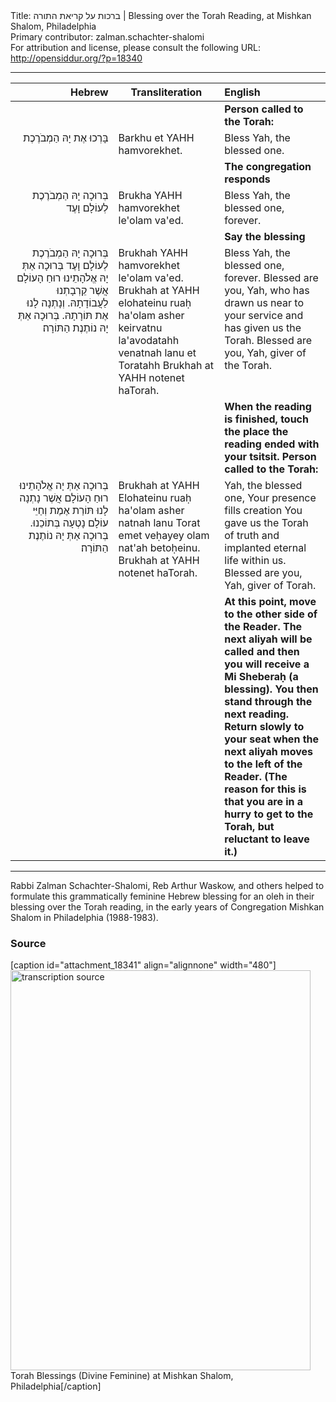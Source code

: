 <html>
<head></head>
<body>
Title: ברכות על קריאת התורה | Blessing over the Torah Reading, at Mishkan Shalom, Philadelphia<br />
Primary contributor: zalman.schachter-shalomi<br />
For attribution and license, please consult the following URL: <a href="http://opensiddur.org/?p=18340">http://opensiddur.org/?p=18340</a>
<p />
<hr />

<table style="margin-left: auto;margin-right: auto;" class="draggable">
<thead><tr><th id="x" style="text-align: right;">Hebrew</th><th>Transliteration</th><th style="text-align: left;">English</th></tr></thead>
<tbody>
<tr><td style="vertical-align:top;" width="32%">
<div class="liturgy" style="text-align: right;"><span lang="he">

</span></div>
</td>
 
<td style="vertical-align:top;" width="33%">
<div class="english">

</span></div>
</td>
 
<td style="vertical-align:top;" width="33%">
<div class="english">
<strong>Person called to the Torah:</strong>
</div>
</td></tr>


<tr><td style="vertical-align:top;" width="32%">
<div class="liturgy" style="text-align: right;"><span lang="he">
בָּרְכוּ אֶת יָהּ הַמְבֹרֶכֶת
</span></div>
</td>
 
<td style="vertical-align:top;" width="33%">
<div class="english">
Barkhu et YAHH hamvorekhet.
</span></div>
</td>
 
<td style="vertical-align:top;" width="33%">
<div class="english">
Bless Yah, the blessed one.
</div>
</td></tr>


<tr><td style="vertical-align:top;" width="32%">
<div class="liturgy" style="text-align: right;"><span lang="he">

</span></div>
</td>
 
<td style="vertical-align:top;" width="33%">
<div class="english">

</span></div>
</td>
 
<td style="vertical-align:top;" width="33%">
<div class="english">
<strong>The congregation responds</strong>
</div>
</td></tr>


<tr><td style="vertical-align:top;" width="32%">
<div class="liturgy" style="text-align: right;"><span lang="he">
בְּרוּכָה יָהּ הַמְבֹרֶכֶת לְעוֹלָם וָעֶד
</span></div>
</td>
 
<td style="vertical-align:top;" width="33%">
<div class="english">
Brukha YAHH hamvorekhet le'olam va'ed.
</span></div>
</td>
 
<td style="vertical-align:top;" width="33%">
<div class="english">
Bless Yah, the blessed one, forever.
</div>
</td></tr>


<tr><td style="vertical-align:top;" width="32%">
<div class="liturgy" style="text-align: right;"><span lang="he">

</span></div>
</td>
 
<td style="vertical-align:top;" width="33%">
<div class="english">

</span></div>
</td>
 
<td style="vertical-align:top;" width="33%">
<div class="english">
<strong>Say the blessing</strong>
</div>
</td></tr>


<tr><td style="vertical-align:top;" width="32%">
<div class="liturgy" style="text-align: right;"><span lang="he">
בְּרוּכָה יָהּ הַמְבֹרֶכֶת לְעוֹלָם וָעֶד
בְּרוּכָה אַתְּ יָהּ אֱלֹהָתֵינוּ רוּחַ הָעוֹלָם
אֲשֶׁר קֵרְבָתְנוּ לַעֲבוֹדָתָהּ.
וְנָתְנָה לָנוּ אֶת תּוֹרָתָהּ.
בְּרוּכָה אַתְּ יָהּ נוֹתֶנֶת הַתּוֹרָה׃
</span></div>
</td>
 
<td style="vertical-align:top;" width="33%">
<div class="english">
Brukhah YAHH hamvorekhet le'olam va'ed.
Brukhah at YAHH elohateinu ruaḥ ha'olam
asher keirvatnu la'avodatahh
venatnah lanu et Toratahh
Brukhah at YAHH notenet haTorah.
</span></div>
</td>
 
<td style="vertical-align:top;" width="33%">
<div class="english">
Bless Yah, the blessed one, forever.
Blessed are you, Yah, 
who has drawn us near to your service 
and has given us the Torah.
Blessed are you, Yah, giver of the Torah.
</div>
</td></tr>


<tr><td style="vertical-align:top;" width="32%">
<div class="liturgy" style="text-align: right;"><span lang="he">

</span></div>
</td>
 
<td style="vertical-align:top;" width="33%">
<div class="english">

</span></div>
</td>
 
<td style="vertical-align:top;" width="33%">
<div class="english">
<strong>When the reading is finished, touch the place the reading ended with your tsitsit.
Person called to the Torah:</strong>
</div>
</td></tr>


<tr><td style="vertical-align:top;" width="32%">
<div class="liturgy" style="text-align: right;"><span lang="he">
בְּרוּכָה אַתְּ יָה אֱלֹהָתֵינוּ רוּחַ הָעוֹלָם
אֲשֶׁר נָתְנָה לָנוּ תּוֹרַת אֶמֶת
וְחַיֵּי עוֹלָם נָטְעָה בְּתוֹכֵנוּ.
בְּרוּכָה אַתְּ יָהּ נוֹתֶנֶת הַתּוֹרָה׃
</span></div>
</td>
 
<td style="vertical-align:top;" width="33%">
<div class="english">
Brukhah at YAHH Elohateinu ruaḥ ha'olam
asher natnah lanu Torat emet
veḥayey olam nat'ah betoḥeinu.
Brukhah at YAHH notenet haTorah.
</span></div>
</td>
 
<td style="vertical-align:top;" width="33%">
<div class="english">
Yah, the blessed one, Your presence fills creation
You gave us the Torah of truth
and implanted eternal life within us.
Blessed are you, Yah, giver of Torah.
</div>
</td></tr>


<tr><td style="vertical-align:top;" width="32%">
<div class="liturgy" style="text-align: right;"><span lang="he">

</span></div>
</td>
 
<td style="vertical-align:top;" width="33%">
<div class="english">

</span></div>
</td>
 
<td style="vertical-align:top;" width="33%">
<div class="english">
<strong>At this point, move to the other side of the Reader. The next aliyah will be called and then you will receive a Mi Sheberaḥ (a blessing). You then stand through the next reading. Return slowly to your seat when the next aliyah moves to the left of the Reader. (The reason for this is that you are in a hurry to get to the Torah, but reluctant to leave it.)</strong>
</div>
</td></tr>
</tbody></table>

<hr />

Rabbi Zalman Schachter-Shalomi, Reb Arthur Waskow, and others helped to formulate this grammatically feminine Hebrew blessing for an oleh in their blessing over the Torah reading, in the early years of Congregation Mishkan Shalom in Philadelphia (1988-1983).

<h3>Source</h3>

[caption id="attachment_18341" align="alignnone" width="480"]<a href="https://opensiddur.org/wp-content/uploads/2017/11/Torah-Blessings-Feminine-e1512105426549.jpg"><img src="https://opensiddur.org/wp-content/uploads/2017/11/Torah-Blessings-Feminine-e1512105426549.jpg" alt="transcription source" width="480" height="640" class="size-full wp-image-18341" /></a> Torah Blessings (Divine Feminine) at Mishkan Shalom, Philadelphia[/caption]
</body>
</html>